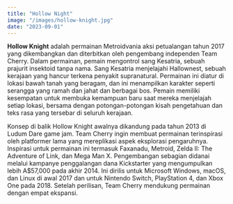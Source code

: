 ```yaml
---
title: "Hollow Night"
image: "/images/hollow-knight.jpg"
date: "2023-09-01"
---
```


__Hollow Knight__ adalah permainan Metroidvania aksi petualangan tahun 2017 yang dikembangkan dan diterbitkan oleh pengembang independen Team Cherry. Dalam permainan, pemain mengontrol sang Kesatria, sebuah prajurit insektoid tanpa nama. Sang Kesatria menjelajahi Hallownest, sebuah kerajaan yang hancur terkena penyakit supranatural. Permainan ini diatur di lokasi bawah tanah yang beragam, dan ini menampilkan karakter seperti serangga yang ramah dan jahat dan berbagai bos. Pemain memiliki kesempatan untuk membuka kemampuan baru saat mereka menjelajah setiap lokasi, bersama dengan potongan-potongan kisah pengetahuan dan teks rasa yang tersebar di seluruh kerajaan.

Konsep di balik Hollow Knight awalnya dikandung pada tahun 2013 di Ludum Dare game jam. Team Cherry ingin membuat permainan terinspirasi oleh platformer lama yang mereplikasi aspek eksplorasi pengaruhnya. Inspirasi untuk permainan ini termasuk Faxanadu, Metroid, Zelda II: The Adventure of Link, dan Mega Man X. Pengembangan sebagian didanai melalui kampanye penggalangan dana Kickstarter yang mengumpulkan lebih A$57,000 pada akhir 2014. Ini dirilis untuk Microsoft Windows, macOS, dan Linux di awal 2017 dan untuk Nintendo Switch, PlayStation 4, dan Xbox One pada 2018. Setelah perilisan, Team Cherry mendukung permainan dengan empat ekspansi.

